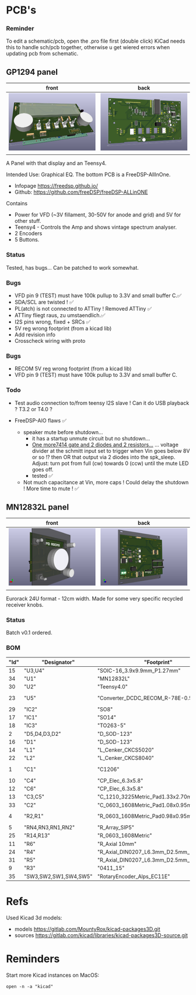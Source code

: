 # PCB's

### Reminder

To edit a schematic/pcb, open the .pro file first (double click) KiCad needs this to handle sch/pcb together, otherwise u get wiered errors when updating pcb from schematic.

## GP1294 panel

| front | back |
|---|---|
| ![image](GP1294-Teens4.png) | ![image](GP1294-Teens4-back.png) |
| | |

A Panel with that display and an Teensy4.

Intended Use: Graphical EQ. The bottom PCB is a FreeDSP-AllInOne.
 * Infopage https://freedsp.github.io/
 * Github: https://github.com/freeDSP/freeDSP-ALLinONE 

Contains
* Power for VFD (~3V fillament, 30-50V for anode and grid) and 5V for other stuff.
* Teensy4 - Controls the Amp and shows vintage spectrum analyser.
* 2 Encoders
* 5 Buttons.

### Status

Tested, has bugs... Can be patched to work somewhat.

### Bugs

* VFD pin 9 (TEST) must have 100k pullup to 3.3V and small buffer C.✅
* SDA/SCL are twisted ! ✅
* PL(atch) is not connected to ATTiny ! Removed ATTiny ✅
* ATTiny fliegt raus, zu umstaendlich.✅
* I2S pins wrong, fixed + SRCs ✅
* 5V reg wrong footprint (from a kicad lib)
* Add revision info
* Crosscheck wiring with proto

### Bugs

* RECOM 5V reg wrong footprint (from a kicad lib)
* VFD pin 9 (TEST) must have 100k pullup to 3.3V and small buffer C.

### Todo

* Test audio connection to/from teensy I2S slave ! Can it do USB playback ? T3.2 or T4.0 ?

* FreeDSP-AIO flaws ✅
  * speaker mute before shutdown...
    * it has a startup unmute circuit but no shutdown...
    * [One more7414 gate and 2 diodes and 2 resistors...](https://www.falstad.com/circuit/circuitjs.html?ctz=CQAgjCAMB0l3BWEAmM0EE4DMGAcB2ZLMSANjABYxkQFTbbJaBTAWjDACgA3EV-XBXCkmrQbmFMmEElOgQpUdJwBKfcZPUZ6YEVHAppNavpgJOAB3W6UyIWJvJcErKc5hcr1lgTH89VmRCcH9TdHBoUnosaCxXJEh3Tz4fGm0+ILT6OSQ0KJAYuIZEjy9UkAo4DODKxTMI-ML4qE4Adz4wUJt2ExtE9sC7YQ6u7M4AcxH6XFFO+nSpTgBjKeH2UJn9ZDYJCmgMbREOHAO8SgTYSC4AJ1XWCgl1nWzweDg21bn1aVDE26eQgEvnZFLJ4MtViDVlhIEImNsxBV9rgMP4sKQMHRILhkNglHAuJMATD7F8sMg6h9BkIoQCof1IZUOiZ6VSvl9AsEvgzqWtyn0qfyAuUFpZqjRauKKqQhK5FlYehKqorpbK3ANMiB0pzjE4WhquXrvL5wHqefyjfzflTkENaeVWQMHUzjUrFhT8B16JKmHFvSAALYAVwALsxOB6pRyKRJKEIhABBAMWVgAegAogA5COQT0OZ6iZxMB4VEAANQAlgA7AAU1ECFDLAEoc3nCPCXaQhhwJYGAIYWAA6AGdh0GLBYADYATxHZZHIYA9iOEGWqbhHEN85o-nx2ygXfuSfoZu8iUfYXuKQVr4sBvvaaQ6Af5Xwn-RH8-j3KWqU+AhQlpCh0npJRckiaJYmaHkH2xK8O1fe4QJdYDvSqH8eVtWVL2JS9MLtYJeVZP97nJPgS1dciJByBpIKKBIxRVWkewKS8MMFE17keDkSx5CgyKAsiuP1O5qG40JhMSAATKVJXYDA3RQEApOYAAzPsg0nENOBknUKm1MAFP0j9lLUjStLZEw5MMxSeRsiplXs1CRNIiVtX4mhWQVGUqLfWUaHYgYfOEgFJNbUSjQo3RixAAAFRdWmYa4AHkq3CyiQuPVh0iEAArINhxDEc+xHAALZhJwsJKF2XYdxmYIrh1XdKAI-F1fFjUIhArAMA2YKSKz7MMRwsBLquHKSEqrEcVLDJYQwrRc0sjeS3ICTYEAoeMQGSlQR0XVSRrG65JtaabhwAHyOxLrnHdKeMeTZsv9YdJwS67xvHGaGuYebFrS-53xff9AKZaRwQGZzBM8sH3C7L0HNmb1NhoFT1M0kNWEnfqDAUfFCQRh4keMtx-hsayrKqJgEHeSGyOcvTnJg68WP4QRwBMGD2dZgQhGi398HsfcedIWMjIgGn4HxDAqDeOX4BoFRmGHCtCr7KslnDe9Rc0Nm+b0RJF0MG99AADw3K4aAuPGkCQCRUH0JBWE22gbelJTwdoALqIYQIsE4I2KACmgmHNkgWTkGRSwSAoY4ge4JR-J36dcOVYAYoA) ... voltage divider at the schmitt input set to trigger when Vin goes below 8V or so !? then OR that output via 2 diodes into the spk_sleep. Adjust: turn pot from full (cw) towards 0 (ccw) until the mute LED goes off.
    * tested ✅
  * Not much capacitance at Vin, more caps ! Could delay the shutdown ! More time to mute ! ✅

## MN12832L panel

| front | back |
|---|---|
| ![lfdhjlfd](./MN12932L-Teensy4.png) | ![lfdhjlfd](./MN12932L-Teensy4-back.png) |
| | |

Eurorack 24U format - 12cm width. Made for some very specific recycled receiver knobs.

### Status

Batch v0.1 ordered.

### BOM

| "Id" | "Designator" | "Footprint" | "Quantity" | "Designation" |
| --- | --- | --- | --- | --- |
| 15 | "U3,U4" | "SOIC-16_3.9x9.9mm_P1.27mm" | 2 | "74HC165" |  |  | 
| 34 | "U1" | "MN12832L" | 1 | "~" |  |  | 
| 30 | "U2" | "Teensy4.0" | 1 | "~" |  |  | 
| 23 | "U5" | "Converter_DCDC_RECOM_R-78E-0.5_THT" | 1 | "R-78B5.0-2.0" |  |  | 
| 29 | "IC2" | "SO8" | 1 | "ZXBM5210" |  |  | 
| 17 | "IC1" | "SO14" | 1 | "74132D" |  |  | 
| 18 | "IC3" | "TO263-5" | 1 | "XL6009" |  |  | 
|  2 | "D5,D4,D3,D2" | "D_SOD-123" | 4 | "1N4448W" |  |  | 
| 16 | "D1" | "D_SOD-123" | 1 | "1N5818" |  |  | 
| 14 | "L1" | "L_Cenker_CKCS5020" | 1 | "SM-NE45" |  |  | 
| 22 | "L2" | "L_Cenker_CKCS8040" | 1 | "22uH" |  |  | 
|  1 | "C1" | "C1206" | 1 | "4.7n" (FF-Freq) |  |  | 
| 10 | "C4" | "CP_Elec_6.3x5.8" | 1 | "47u/35v" |  |  | 
| 12 | "C6" | "CP_Elec_6.3x5.8" | 1 | "4.7u/100v" |  |  | 
| 13 | "C3,C5" | "C_1210_3225Metric_Pad1.33x2.70mm" | 2 | "1u/100v" |  |  | 
| 33 | "C2" | "C_0603_1608Metric_Pad1.08x0.95mm" | 1 | "1u" |  |  | 
|  4 | "R2,R1" | "R_0603_1608Metric_Pad0.98x0.95mm" | 2 | "2.7k" (R2-FF-Freq) |  |  | 
|  5 | "RN4,RN3,RN1,RN2" | "R_Array_SIP5" | 4 | "R_Network04" |  |  | 
| 25 | "R14,R13" | "R_0603_1608Metric" | 2 | "2.2k" |  |  | 
| 11 | "R6" | "R_Axial 10mm" | 1 | "91k" |  |  | 
| 24 | "R4" | "R_Axial_DIN0207_L6.3mm_D2.5mm_P10.16mm" | 1 | "91k" VoltReg |  |  | 
| 31 | "R5" | "R_Axial_DIN0207_L6.3mm_D2.5mm_P10.16mm" | 1 | "2k" | |  | 
|  9 | "R3" | "0411_15" | 1 | "22" 5W |  |  | 
| 35 | "SW3,SW2,SW1,SW4,SW5" | "RotaryEncoder_Alps_EC11E" | 5 |  |  |  | 


# Refs

Used Kicad 3d models:
 * models https://gitlab.com/MountyRox/kicad-packages3D.git 
 * sources https://gitlab.com/kicad/libraries/kicad-packages3D-source.git

# Reminders

Start more Kicad instances on MacOS:
```
open -n -a "kicad"
```